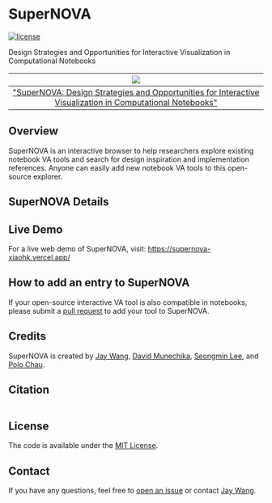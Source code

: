 # SuperNOVA

[![license](https://img.shields.io/badge/License-MIT-brightgreen)](https://github.com/poloclub/supernova/blob/master/LICENSE)

Design Strategies and Opportunities for Interactive Visualization in Computational Notebooks

|<img src='https://i.imgur.com/tlkVvjt.png'>|
|:---:|
|<a href="">"SuperNOVA: Design Strategies and Opportunities for Interactive Visualization in Computational Notebooks"</a>|

## Overview

SuperNOVA is an interactive browser to help researchers explore existing notebook VA tools and search for design inspiration and implementation references. Anyone can easily add new notebook VA tools to this open-source explorer.

## SuperNOVA Details

## Live Demo

For a live web demo of SuperNOVA, visit: <https://supernova-xiaohk.vercel.app/>

## How to add an entry to SuperNOVA

If your open-source interactive VA tool is also compatible in notebooks, please submit a [pull request](https://github.com/poloclub/supernova/pulls) to add your tool to SuperNOVA.

## Credits

SuperNOVA is created by <a href='https://zijie.wang/' target='_blank'>Jay Wang</a>, <a href='https://www.davidmunechika.com' target='_blank'>David Munechika</a>, <a href='http://www.seongmin.xyz' target='_blank'>Seongmin Lee</a>, and <a href='' target='_blank'>Polo Chau</a>.

## Citation

```bibTeX

```

## License

The code is available under the [MIT License](https://github.com/poloclub/supernova/blob/master/LICENSE).

## Contact

If you have any questions, feel free to [open an issue](https://github.com/poloclub/supernova/issues/new) or contact [Jay Wang](https://zijie.wang).

